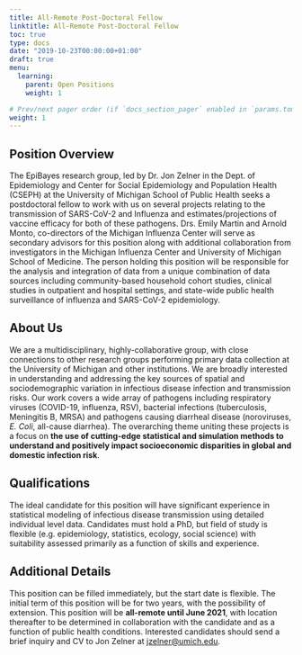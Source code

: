 ```yaml
---
title: All-Remote Post-Doctoral Fellow
linktitle: All-Remote Post-Doctoral Fellow
toc: true
type: docs
date: "2019-10-23T00:00:00+01:00"
draft: true
menu:
  learning:
    parent: Open Positions
    weight: 1

# Prev/next pager order (if `docs_section_pager` enabled in `params.toml`)
weight: 1
---
```

## Position Overview
The EpiBayes research group, led by Dr. Jon Zelner in the Dept. of Epidemiology and Center for Social Epidemiology and Population Health (CSEPH) at the University of Michigan School of Public Health seeks a postdoctoral fellow to work with us on several projects relating to the transmission of SARS-CoV-2 and Influenza and estimates/projections of vaccine efficacy for both of these pathogens. Drs. Emily Martin and Arnold Monto, co-directors of the Michigan Influenza Center will serve as secondary advisors for this position along with additional collaboration from investigators in the Michigan Influenza Center and University of Michigan School of Medicine. The person holding this position will be responsible for the analysis and integration of data from a unique combination of data sources including community-based household cohort studies, clinical studies in outpatient and hospital settings, and state-wide public health surveillance of influenza and SARS-CoV-2 epidemiology.

## About Us
We are a multidisciplinary, highly-collaborative group, with close connections to other research groups performing primary data collection at the University of Michigan and other institutions. We are broadly interested in understanding and addressing the key sources of spatial and sociodemographic variation in infectious disease infection and transmission risks. Our work covers a wide array of pathogens including respiratory viruses (COVID-19, influenza, RSV), bacterial infections (tuberculosis, Meningitis B, MRSA) and pathogens causing diarrheal disease (noroviruses, *E. Coli*, all-cause diarrhea). The overarching theme uniting these projects is a focus on **the use of cutting-edge statistical and simulation methods to understand and positively impact socioeconomic disparities in global and domestic infection risk**.

## Qualifications
The ideal candidate for this position will have significant experience in statistical modeling of infectious disease transmission using detailed individual level data. Candidates must hold a PhD, but field of study is flexible (e.g. epidemiology, statistics, ecology, social science) with suitability assessed primarily as a function of skills and experience.

## Additional Details
This position can be filled immediately, but the start date is flexible. The initial term of this position will be for two years, with the possibility of extension. This position will be **all-remote until June 2021**, with location thereafter to be determined in collaboration with the candidate and as a function of public health conditions. Interested candidates should send a brief inquiry and CV to Jon Zelner at jzelner@umich.edu.